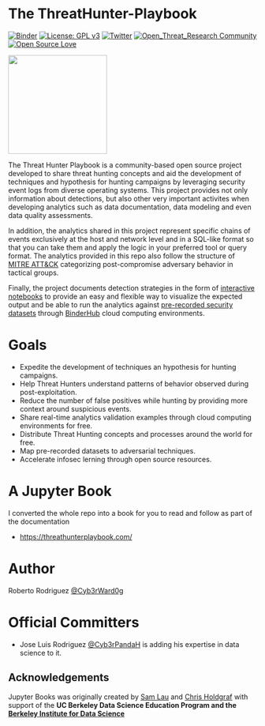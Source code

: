 # The ThreatHunter-Playbook

[![Binder](https://mybinder.org/badge_logo.svg)](https://mybinder.org/v2/gh/OTRF/ThreatHunter-Playbook/master)
[![License: GPL v3](https://img.shields.io/badge/License-GPLv3-blue.svg)](https://www.gnu.org/licenses/gpl-3.0)
[![Twitter](https://img.shields.io/twitter/follow/HunterPlaybook.svg?style=social&label=Follow)](https://twitter.com/HunterPlaybook)
[![Open_Threat_Research Community](https://img.shields.io/badge/Open_Threat_Research-Community-brightgreen.svg)](https://twitter.com/OTR_Community)
[![Open Source Love](https://badges.frapsoft.com/os/v3/open-source.svg?v=103)](https://github.com/ellerbrock/open-source-badges/)

<img src="docs/images/logo/logo.png" width=200>

The Threat Hunter Playbook is a community-based open source project developed to share threat hunting concepts and aid the development of techniques and hypothesis for hunting campaigns by leveraging security event logs from diverse operating systems. This project provides not only information about detections, but also other very important activites when developing analytics such as data documentation, data modeling and even data quality assessments.

In addition, the analytics shared in this project represent specific chains of events exclusively at the host and network level and in a SQL-like format so that you can take them and apply the logic in your preferred tool or query format. The analytics provided in this repo also follow the structure of [MITRE ATT&CK](https://attack.mitre.org/wiki/Main_Page) categorizing post-compromise adversary behavior in tactical groups.

Finally, the project documents detection strategies in the form of [interactive notebooks](https://github.com/hunters-forge/notebooks-forge#what-is-a-notebook) to provide an easy and flexible way to visualize the expected output and be able to run the analytics against [pre-recorded security datasets](https://securitydatasets.com) through [BinderHub](https://mybinder.readthedocs.io/en/latest/index.html) cloud computing environments.

# Goals

* Expedite the development of techniques an hypothesis for hunting campaigns.
* Help Threat Hunters understand patterns of behavior observed during post-exploitation.
* Reduce the number of false positives while hunting by providing more context around suspicious events.
* Share real-time analytics validation examples through cloud computing environments for free.
* Distribute Threat Hunting concepts and processes around the world for free.
* Map pre-recorded datasets to adversarial techniques.
* Accelerate infosec lerning through open source resources.

# A Jupyter Book

I converted the whole repo into a book for you to read and follow as part of the documentation

* https://threathunterplaybook.com/

# Author

Roberto Rodriguez [@Cyb3rWard0g](https://twitter.com/Cyb3rWard0g)

# Official Committers

* Jose Luis Rodriguez [@Cyb3rPandaH](https://twitter.com/Cyb3rPandaH) is adding his expertise in data science to it.

## Acknowledgements

Jupyter Books was originally created by [Sam Lau](http://www.samlau.me/) and [Chris Holdgraf](https://predictablynoisy.com/) with support of the **UC Berkeley Data Science Education Program and the [Berkeley Institute for Data Science](https://bids.berkeley.edu/)**
